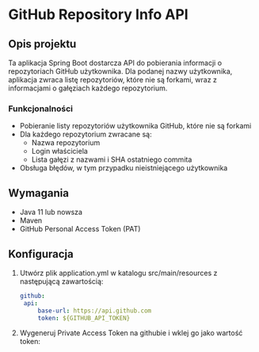 # GitHub Repository Info API

## Opis projektu

Ta aplikacja Spring Boot dostarcza API do pobierania informacji o repozytoriach GitHub użytkownika. Dla podanej nazwy użytkownika, aplikacja zwraca listę repozytoriów, które nie są forkami, wraz z informacjami o gałęziach każdego repozytorium.

### Funkcjonalności

- Pobieranie listy repozytoriów użytkownika GitHub, które nie są forkami
- Dla każdego repozytorium zwracane są:
    - Nazwa repozytorium
    - Login właściciela
    - Lista gałęzi z nazwami i SHA ostatniego commita
- Obsługa błędów, w tym przypadku nieistniejącego użytkownika

## Wymagania

- Java 11 lub nowsza
- Maven
- GitHub Personal Access Token (PAT)

## Konfiguracja

1. Utwórz plik application.yml w katalogu src/main/resources z następującą zawartością:
   ```yml
   github:
    api:
        base-url: https://api.github.com
        token: ${GITHUB_API_TOKEN}
   
2. Wygeneruj Private Access Token na githubie i wklej go jako wartość token:



